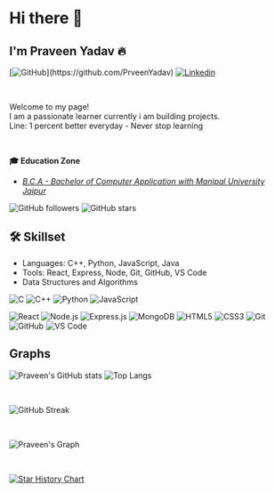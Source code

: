 # Hi there 👋

## I'm Praveen Yadav 🔥  

[![GitHub](https://img.shields.io/badge/-GitHub-2F2F2F?style=flat&logo=github&logoColor=white&link=[https://github.com/PrveenYadav](https://github.com/PrveenYadav))](https://github.com/PrveenYadav)
[![Linkedin](https://img.shields.io/badge/-LinkedIn-306EA8?style=flat&logo=Linkedin&logoColor=white&link=https://www.linkedin.com/in/prveen-yadav/)](https://www.linkedin.com/in/prveen-yadav/) 

<br>

Welcome to my page!  
I am a passionate learner currently i am building projects. <br>
Line: 1 percent better everyday - Never stop learning

<br>

<b>🎓 Education Zone</b>
- *[B.C.A - Bachelor of Computer Application with Manipal University Jaipur]([https://jaipur.manipal.edu/](https://jaipur.manipal.edu/))*

![GitHub followers](https://img.shields.io/github/followers/PrveenYadav?label=Followers&style=social)
![GitHub stars](https://img.shields.io/github/stars/PrveenYadav?affiliations=OWNER%2CCOLLABORATOR&style=social)

## 🛠️ Skillset
- Languages: C++, Python, JavaScript, Java
- Tools: React, Express, Node, Git, GitHub, VS Code
- Data Structures and Algorithms
  
![C](https://img.shields.io/badge/C-00599C?style=for-the-badge&logo=c&logoColor=white)
![C++](https://img.shields.io/badge/C++-00599C?logo=c%2b%2b&logoColor=white)
![Python](https://img.shields.io/badge/Python-3776AB?logo=python&logoColor=white)
![JavaScript](https://img.shields.io/badge/JavaScript-F7DF1E?logo=javascript&logoColor=black)

![React](https://img.shields.io/badge/React-61DAFB?logo=react&logoColor=white)
![Node.js](https://img.shields.io/badge/Node.js-339933?logo=nodedotjs&logoColor=white)
![Express.js](https://img.shields.io/badge/Express.js-000000?logo=express&logoColor=white)
![MongoDB](https://img.shields.io/badge/MongoDB-47A248?logo=mongodb&logoColor=white)
![HTML5](https://img.shields.io/badge/HTML5-E34F26?logo=html5&logoColor=white)
![CSS3](https://img.shields.io/badge/CSS3-1572B6?logo=css3&logoColor=white)
![Git](https://img.shields.io/badge/Git-F05032?logo=git&logoColor=white)
![GitHub](https://img.shields.io/badge/GitHub-181717?logo=github&logoColor=white)
![VS Code](https://img.shields.io/badge/VS%20Code-007ACC?logo=visual-studio-code&logoColor=white)

## Graphs
![Praveen's GitHub stats](https://github-readme-stats.vercel.app/api?username=PrveenYadav&show_icons=true&theme=radical)
![Top Langs](https://github-readme-stats.vercel.app/api/top-langs/?username=PrveenYadav&layout=compact&theme=dark)

<br>

![GitHub Streak](https://streak-stats.demolab.com/?user=PrveenYadav&theme=dark)

<br>

![Praveen's Graph](https://github-readme-activity-graph.vercel.app/graph?username=PrveenYadav&theme=react-dark)

<br>

[![Star History Chart](https://api.star-history.com/svg?repos=PrveenYadav/Full-stack-Journey&type=Date)](https://www.star-history.com/#PrveenYadav/Full-stack-Journey&Date)
